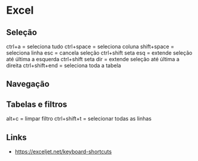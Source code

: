# Excel

## Seleção
ctrl+a = seleciona tudo
ctrl+space = seleciona coluna
shift+space = seleciona linha
esc = cancela seleção
ctrl+shift seta esq = extende seleção até última a esquerda
ctrl+shift seta dir = extende seleção até última a direita
ctrl+shift+end = seleciona toda a tabela

## Navegação

## Tabelas e filtros
alt+c = limpar filtro
ctrl+shift+t = selecionar todas as linhas


## Links
- https://exceljet.net/keyboard-shortcuts
